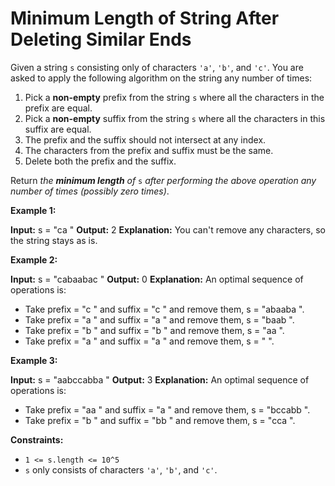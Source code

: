# Minimum Length of String After Deleting Similar Ends

Given a string `s` consisting only of characters `'a'`, `'b'`, and `'c'`. You are asked to apply the following algorithm on the string any number of times:

1. Pick a **non-empty** prefix from the string `s` where all the characters in the prefix are equal.
2. Pick a **non-empty** suffix from the string `s` where all the characters in this suffix are equal.
3. The prefix and the suffix should not intersect at any index.
4. The characters from the prefix and suffix must be the same.
5. Delete both the prefix and the suffix.

Return _the **minimum length** of_ `s` _after performing the above operation any number of times (possibly zero times)_.

**Example 1:**

**Input:** s =  "ca "
**Output:** 2
**Explanation:** You can't remove any characters, so the string stays as is.

**Example 2:**

**Input:** s =  "cabaabac "
**Output:** 0
**Explanation:** An optimal sequence of operations is:

- Take prefix =  "c " and suffix =  "c " and remove them, s =  "abaaba ".
- Take prefix =  "a " and suffix =  "a " and remove them, s =  "baab ".
- Take prefix =  "b " and suffix =  "b " and remove them, s =  "aa ".
- Take prefix =  "a " and suffix =  "a " and remove them, s =  " ".

**Example 3:**

**Input:** s =  "aabccabba "
**Output:** 3
**Explanation:** An optimal sequence of operations is:

- Take prefix =  "aa " and suffix =  "a " and remove them, s =  "bccabb ".
- Take prefix =  "b " and suffix =  "bb " and remove them, s =  "cca ".

**Constraints:**

- `1 <= s.length <= 10^5`
- `s` only consists of characters `'a'`, `'b'`, and `'c'`.
